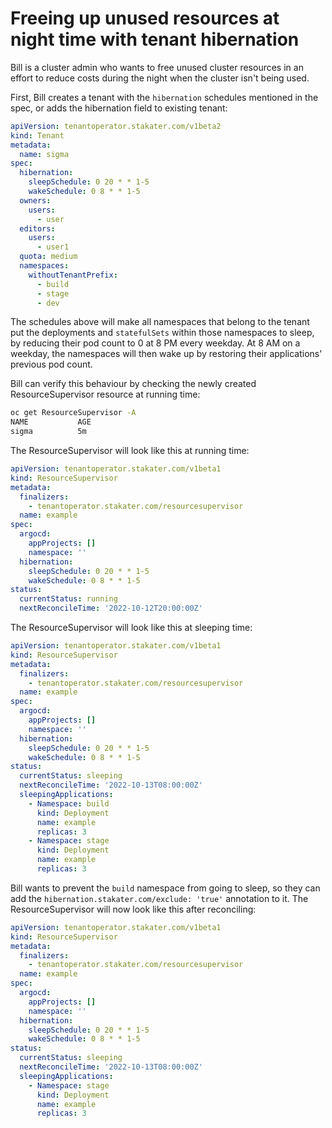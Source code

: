 # Freeing up unused resources at night time with tenant hibernation

Bill is a cluster admin who wants to free unused cluster resources in an effort to reduce costs during the night when the cluster isn't being used.

First, Bill creates a tenant with the `hibernation` schedules mentioned in the spec, or adds the hibernation field to existing tenant:

```yaml
apiVersion: tenantoperator.stakater.com/v1beta2
kind: Tenant
metadata:
  name: sigma
spec:
  hibernation:
    sleepSchedule: 0 20 * * 1-5
    wakeSchedule: 0 8 * * 1-5
  owners:
    users:
      - user
  editors:
    users:
      - user1
  quota: medium
  namespaces:
    withoutTenantPrefix:
      - build
      - stage
      - dev
```

The schedules above will make all namespaces that belong to the tenant put the deployments and `statefulSets` within those namespaces to sleep, by reducing their pod count to 0 at 8 PM every weekday. At 8 AM on a weekday, the namespaces will then wake up by restoring their applications' previous pod count.

Bill can verify this behaviour by checking the newly created ResourceSupervisor resource at running time:


```bash
oc get ResourceSupervisor -A
NAME           AGE
sigma          5m
```

The ResourceSupervisor will look like this at running time:

```yaml
apiVersion: tenantoperator.stakater.com/v1beta1
kind: ResourceSupervisor
metadata:
  finalizers:
    - tenantoperator.stakater.com/resourcesupervisor
  name: example
spec:
  argocd:
    appProjects: []
    namespace: ''
  hibernation:
    sleepSchedule: 0 20 * * 1-5
    wakeSchedule: 0 8 * * 1-5
status:
  currentStatus: running
  nextReconcileTime: '2022-10-12T20:00:00Z'
```

The ResourceSupervisor will look like this at sleeping time:

```yaml
apiVersion: tenantoperator.stakater.com/v1beta1
kind: ResourceSupervisor
metadata:
  finalizers:
    - tenantoperator.stakater.com/resourcesupervisor
  name: example
spec:
  argocd:
    appProjects: []
    namespace: ''
  hibernation:
    sleepSchedule: 0 20 * * 1-5
    wakeSchedule: 0 8 * * 1-5
status:
  currentStatus: sleeping
  nextReconcileTime: '2022-10-13T08:00:00Z'
  sleepingApplications:
    - Namespace: build
      kind: Deployment
      name: example
      replicas: 3
    - Namespace: stage
      kind: Deployment
      name: example
      replicas: 3
```

Bill wants to prevent the `build` namespace from going to sleep, so they can add the `hibernation.stakater.com/exclude: 'true'` annotation to it. The ResourceSupervisor will now look like this after reconciling:

```yaml
apiVersion: tenantoperator.stakater.com/v1beta1
kind: ResourceSupervisor
metadata:
  finalizers:
    - tenantoperator.stakater.com/resourcesupervisor
  name: example
spec:
  argocd:
    appProjects: []
    namespace: ''
  hibernation:
    sleepSchedule: 0 20 * * 1-5
    wakeSchedule: 0 8 * * 1-5
status:
  currentStatus: sleeping
  nextReconcileTime: '2022-10-13T08:00:00Z'
  sleepingApplications:
    - Namespace: stage
      kind: Deployment
      name: example
      replicas: 3
```
